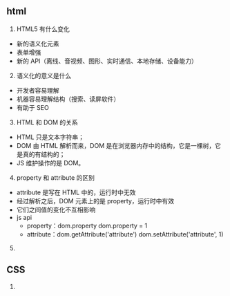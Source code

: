 ## html

1. HTML5 有什么变化

* 新的语义化元素
* 表单增强
* 新的 API（离线、音视频、图形、实时通信、本地存储、设备能力）

2. 语义化的意义是什么

* 开发者容易理解
* 机器容易理解结构（搜索、读屏软件）
* 有助于 SEO

3. HTML 和 DOM 的关系

* HTML 只是文本字符串；
* DOM 由 HTML 解析而来，DOM 是在浏览器内存中的结构，它是一棵树，它是真的有结构的；
* JS 维护操作的是 DOM。

4. property 和 attribute 的区别

* attribute 是写在 HTML 中的，运行时中无效
* 经过解析之后，DOM 元素上的是 property，运行时中有效
* 它们之间值的变化不互相影响
* js api
  * property：dom.property  dom.property = 1
  * attribute：dom.getAttribute('attribute')  dom.setAttribute('attribute', 1)

5. 

## CSS

1. 







